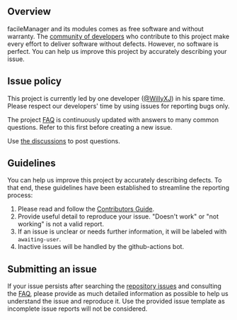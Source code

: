 ## Overview
facileManager and its modules comes as free software and without warranty. The [community of developers](https://github.com/facileManager/facileManager/graphs/contributors) who contribute to this project make every effort to deliver software without defects. However, no software is perfect. You can help us improve this project by accurately describing your issue.

## Issue policy
This project is currently led by one developer ([@WillyXJ](https://github.com/WillyXJ)) in his spare time. Please respect our developers' time by using issues for reporting bugs only.

The project [FAQ](faq.md) is continuously updated with answers to many common questions. Refer to this first before creating a new issue.

Use [the discussions](https://github.com/facileManager/facileManager/discussions/) to post questions.

## Guidelines
You can help us improve this project by accurately describing defects. To that end, these guidelines have been established to streamline the reporting process: 

1. Please read and follow the [Contributors Guide](https://github.com/facileManager/facileManager/blob/master/.github/CONTRIBUTING.md). 
2. Provide useful detail to reproduce your issue. "Doesn't work" or "not working" is not a valid report.
3. If an issue is unclear or needs further information, it will be labeled with `awaiting-user`.
4. Inactive issues will be handled by the github-actions bot.

## Submitting an issue
If your issue persists after searching the [repository issues](https://github.com/facileManager/facileManager/issues) and consulting the [FAQ](faq.md), please provide as much detailed information as possible to help us understand the issue and reproduce it. Use the provided issue template as incomplete issue reports will not be considered.
